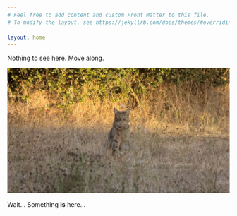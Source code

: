 ```yaml
---
# Feel free to add content and custom Front Matter to this file.
# To modify the layout, see https://jekyllrb.com/docs/themes/#overriding-theme-defaults

layout: home
---
```

Nothing to see here. Move along.

![a cat in grass](assets/img/frontpage-cat.jpg)

Wait&hellip; Something __is__ here&hellip; <span class="O_o"></span>

